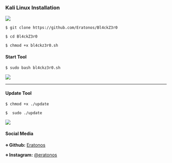 ### Kali Linux Installation
![](https://i.ibb.co/qrGjSCb/1.png)

`$ git clone https://github.com/Eratonos/Bl4ckZ3r0`

`$ cd Bl4ckZ3r0`

`$ chmod +x bl4ckz3r0.sh`

#### Start Tool

`$ sudo bash bl4ckz3r0.sh`

![](https://i.ibb.co/zPbGtdH/1.png)
                
----
#### Update Tool

`$ chmod +x ./update`

`$  sudo ./update`

![](https://i.ibb.co/xY74YQz/1.png)

#### Social Media
**⋄ Github:** [Eratonos](https://github.com/Eratonos)

**⋄ Instagram:** [@eratonos](https://instagram.com/eratonos)

